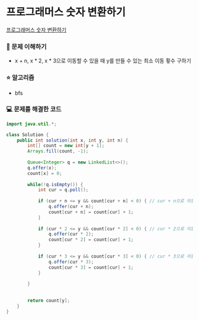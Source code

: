 # 프로그래머스 숫자 변환하기

[프로그래머스 숫자 변환하기](https://school.programmers.co.kr/learn/courses/30/lessons/154538)

### 🤔 문제 이해하기
- x + n, x * 2, x * 3으로 이동할 수 있을 때 y를 만들 수 있는 최소 이동 횧수 구하기

### ⭐ 알고리즘
- bfs

### 💻 문제를 해결한 코드

```java
import java.util.*;

class Solution {
    public int solution(int x, int y, int n) {
        int[] count = new int[y + 1];
        Arrays.fill(count, -1);
        
        Queue<Integer> q = new LinkedList<>();
        q.offer(x);
        count[x] = 0;
        
        while(!q.isEmpty()) {
            int cur = q.poll();
            
            if (cur + n <= y && count[cur + n] < 0) { // cur + n으로 이동
                q.offer(cur + n);
                count[cur + n] = count[cur] + 1;
            }
            
            if (cur * 2 <= y && count[cur * 2] < 0) { // cur * 2으로 이동
                q.offer(cur * 2);
                count[cur * 2] = count[cur] + 1;
            }
            
            if (cur * 3 <= y && count[cur * 3] < 0) { // cur * 3으로 이동
                q.offer(cur * 3);
                count[cur * 3] = count[cur] + 1;
            }
            
        }
        
        
        return count[y];
    }
}
```
